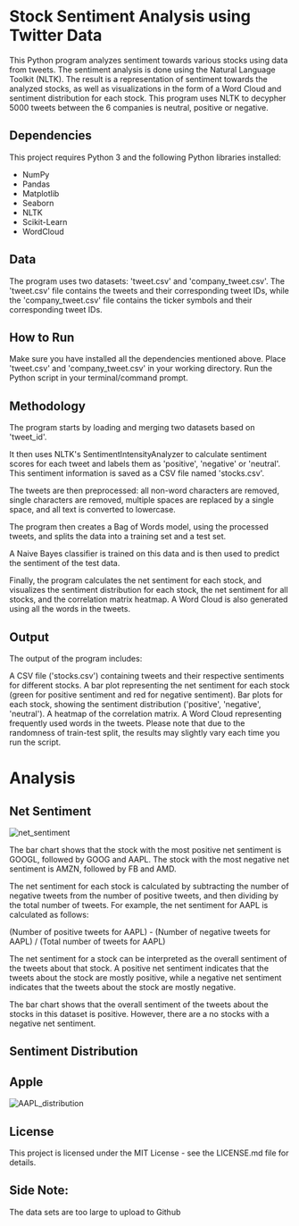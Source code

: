 # Stock Sentiment Analysis using Twitter Data
This Python program analyzes sentiment towards various stocks using data from tweets. The sentiment analysis is done using the Natural Language Toolkit (NLTK). The result is a representation of sentiment towards the analyzed stocks, as well as visualizations in the form of a Word Cloud and sentiment distribution for each stock. This program uses NLTK to decypher 5000 tweets between the 6 companies is neutral, positive or negative.

## Dependencies
This project requires Python 3 and the following Python libraries installed:

- NumPy
- Pandas
- Matplotlib
- Seaborn
- NLTK
- Scikit-Learn
- WordCloud

## Data
The program uses two datasets: 'tweet.csv' and 'company_tweet.csv'. The 'tweet.csv' file contains the tweets and their corresponding tweet IDs, while the 'company_tweet.csv' file contains the ticker symbols and their corresponding tweet IDs.

## How to Run
Make sure you have installed all the dependencies mentioned above.
Place 'tweet.csv' and 'company_tweet.csv' in your working directory.
Run the Python script in your terminal/command prompt.
## Methodology
The program starts by loading and merging two datasets based on 'tweet_id'.

It then uses NLTK's SentimentIntensityAnalyzer to calculate sentiment scores for each tweet and labels them as 'positive', 'negative' or 'neutral'. This sentiment information is saved as a CSV file named 'stocks.csv'.

The tweets are then preprocessed: all non-word characters are removed, single characters are removed, multiple spaces are replaced by a single space, and all text is converted to lowercase.

The program then creates a Bag of Words model, using the processed tweets, and splits the data into a training set and a test set.

A Naive Bayes classifier is trained on this data and is then used to predict the sentiment of the test data.

Finally, the program calculates the net sentiment for each stock, and visualizes the sentiment distribution for each stock, the net sentiment for all stocks, and the correlation matrix heatmap. A Word Cloud is also generated using all the words in the tweets.

## Output
The output of the program includes:

A CSV file ('stocks.csv') containing tweets and their respective sentiments for different stocks.
A bar plot representing the net sentiment for each stock (green for positive sentiment and red for negative sentiment).
Bar plots for each stock, showing the sentiment distribution ('positive', 'negative', 'neutral').
A heatmap of the correlation matrix.
A Word Cloud representing frequently used words in the tweets.
Please note that due to the randomness of train-test split, the results may slightly vary each time you run the script.

# Analysis

## Net Sentiment 

![net_sentiment](https://github.com/WillNaf/Twitter_sentiment/assets/118142412/1cd78739-fc14-4e85-bfd0-c666e4e55b00)

The bar chart shows that the stock with the most positive net sentiment is GOOGL, followed by GOOG and AAPL. The stock with the most negative net sentiment is AMZN, followed by FB and AMD.

The net sentiment for each stock is calculated by subtracting the number of negative tweets from the number of positive tweets, and then dividing by the total number of tweets. For example, the net sentiment for AAPL is calculated as follows:

(Number of positive tweets for AAPL) - (Number of negative tweets for AAPL) / (Total number of tweets for AAPL)

The net sentiment for a stock can be interpreted as the overall sentiment of the tweets about that stock. A positive net sentiment indicates that the tweets about the stock are mostly positive, while a negative net sentiment indicates that the tweets about the stock are mostly negative.

The bar chart shows that the overall sentiment of the tweets about the stocks in this dataset is positive. However, there are a no stocks with a negative net sentiment.

## Sentiment Distribution

## Apple
![AAPL_distribution](https://github.com/WillNaf/Twitter_sentiment/assets/118142412/ebce896f-fe40-46e7-99a7-665c6f4014a2)


## License
This project is licensed under the MIT License - see the LICENSE.md file for details.

## Side Note: 
The data sets are too large to upload to Github 
